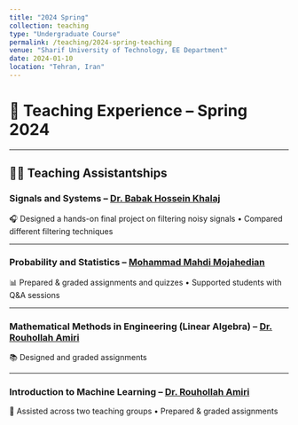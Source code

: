 ```yaml
---
title: "2024 Spring"
collection: teaching
type: "Undergraduate Course"
permalink: /teaching/2024-spring-teaching
venue: "Sharif University of Technology, EE Department"
date: 2024-01-10
location: "Tehran, Iran"
---
```


# 🌸 Teaching Experience – Spring 2024

---

## 👩‍🏫 Teaching Assistantships  

### **Signals and Systems** – [Dr. Babak Hossein Khalaj](https://scholar.google.com/citations?user=8HsoXAUAAAAJ&hl=en)  
🎧 Designed a hands-on final project on filtering noisy signals • Compared different filtering techniques  

---

### **Probability and Statistics** – [Mohammad Mahdi Mojahedian](https://scholar.google.com/citations?user=SqASevMAAAAJ&hl=en)  
📊 Prepared & graded assignments and quizzes • Supported students with Q&A sessions  

---

### **Mathematical Methods in Engineering (Linear Algebra)** – [Dr. Rouhollah Amiri](https://scholar.google.com/citations?user=sOUZ3cUAAAAJ&hl=en)  
📚 Designed and graded assignments

---

### **Introduction to Machine Learning** – [Dr. Rouhollah Amiri](https://scholar.google.com/citations?user=sOUZ3cUAAAAJ&hl=en)  
🤖 Assisted across two teaching groups • Prepared & graded assignments
